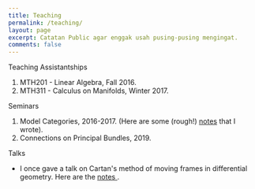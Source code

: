 ```yaml
---
title: Teaching
permalink: /teaching/
layout: page
excerpt: Catatan Public agar enggak usah pusing-pusing mengingat.
comments: false
---
```


<p>Teaching Assistantships</p>

1.  MTH201 - Linear Algebra, Fall 2016.
1. MTH311 - Calculus on Manifolds, Winter 2017.


<p>Seminars</p>


1. Model Categories, 2016-2017. (Here are some (rough!) <a href="/assets/notes/Model Categories.pdf" target="_blank">notes</a> that I wrote).
1. Connections on Principal Bundles, 2019.

Talks
* I once gave a talk on Cartan's method of moving frames in differential geometry. Here are the <a href="/assets/notes/EGOF (revised).pdf" target="_blank"> notes </a>.

